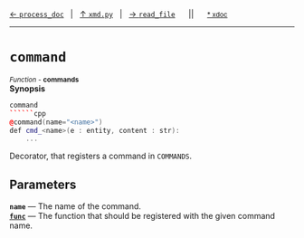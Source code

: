 [&#8592; `process_doc`](xmd.py--process_doc.md)&nbsp;&nbsp;&nbsp;|&nbsp;&nbsp;&nbsp;[&#8593; `xmd.py`](xmd.py.md)&nbsp;&nbsp;&nbsp;|&nbsp;&nbsp;&nbsp;[&#8594; `read_file`](xmd.py--read_file.md)&nbsp;&nbsp;&nbsp;&nbsp;&nbsp;&nbsp;||&nbsp;&nbsp;&nbsp;&nbsp;&nbsp;&nbsp;<small>[\* xdoc](../xdoc/xmd.py.xmd#L77)</small>
***

# `command`
<small>*Function* - **commands**</small>  
**Synopsis**

```cpp
command
``````cpp
@command(name="<name>")
def cmd_<name>(e : entity, content : str):
	...
```


Decorator, that registers a command in `COMMANDS`.

## Parameters
**`name`** &#8213; The name of the command.  
**[`func`](xmd.py--command--func.md)** &#8213; The function that should be registered with the given command name.  
